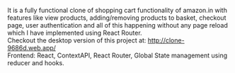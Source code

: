 It is a fully functional clone of shopping cart functionality of amazon.in with features like view products, adding/removing products to basket, checkout page, user authentication and all of this happening without any page reload which I have implemented using React Router.<br>
Checkout the desktop version of this project at: http://clone-9686d.web.app/<br>
<bold>Frontend:</bold> React, ContextAPI, React Router, Global State management using reducer and hooks.
